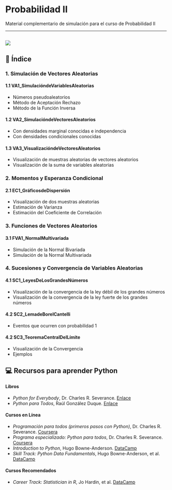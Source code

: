 # Probabilidad II

Material complementario de simulación para el curso de Probabilidad II

---
![](https://fhernanb.github.io/Manual-de-R/images/normal_biv_rgl.png)
---

## 📂 Índice

### 1. Simulación de Vectores Aleatorias
#### 1.1 VA1_SimulacióndeVariablesAleatorias
* Números pseudoaleatorios
* Método de Aceptación Rechazo
* Método de la Función Inversa
#### 1.2 VA2_SimulacióndeVectoresAleatorios
* Con densidades marginal conocidas e independencia
* Con densidades condicionales conocidas
#### 1.3 VA3_VisualizacióndeVectoresAleatorios
* Visualización de muestras aleatorias de vectores aleatorios
* Visualización de la suma de variables aleatorias

### 2. Momentos y Esperanza Condicional
#### 2.1 EC1_GráficosdeDispersión
* Visualización de dos muestras aleatorias
* Estimación de Varianza
* Estimación del Coeficiente de Correlación
  
### 3. Funciones de Vectores Aleatorios
#### 3.1 FVA1_NormalMultivariada
* Simulación de la Normal Bivariada
* Simulación de la Normal Multivariada
  
### 4. Sucesiones y Convergencia de Variables Aleatorias
#### 4.1 SC1_LeyesDeLosGrandesNúmeros
* Visualización de la convergencia de la ley débil de los grandes números
* Visualización de la convergencia de la ley fuerte de los grandes números
#### 4.2 SC2_LemadeBorelCantelli
* Eventos que ocurren con probabilidad 1
#### 4.2 SC3_TeoremaCentralDelLímite
* Visualización de la Convergencia
* Ejemplos

## 💻 Recursos para aprender Python

#### Libros
* *Python for Everybody*, Dr. Charles R. Severance. [Enlace](https://do1.dr-chuck.com/pythonlearn/EN_us/pythonlearn.pdf)
* *Python para Todos*, Raúl González Duque. [Enlace](https://persoal.citius.usc.es/eva.cernadas/informaticaparacientificos/material/libros/Python%20para%20todos.pdf)

#### Cursos en Línea
* *Programación para todos (primeros pasos con Python)*, Dr. Charles R. Severance. [Coursera](https://www.coursera.org/learn/python?specialization=python)
* *Programa especializado: Python para todos*, Dr. Charles R. Severance. [Coursera](https://www.coursera.org/specializations/python)
* *Introduction to Python*, Hugo Bowne-Anderson. [DataCamp](https://app.datacamp.com/learn/courses/intro-to-python-for-data-science)
* *Skill Track: Python Data Fundamentals*, Hugo Bowne-Anderson, et al. [DataCamp](https://app.datacamp.com/learn/skill-tracks/python-data-fundamentals)

#### Cursos Recomendados
* *Career Track: Statistician in R*, Jo Hardin, et al. [DataCamp](https://app.datacamp.com/learn/career-tracks/statistician-with-r)
